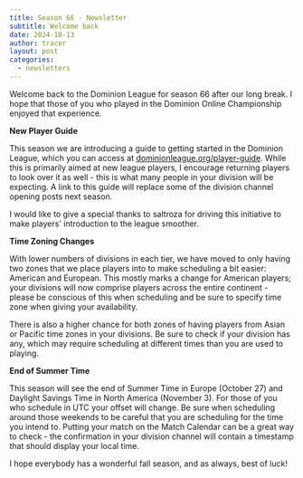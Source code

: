 ```yaml
---
title: Season 66 - Newsletter
subtitle: Welcome back
date: 2024-10-13
author: tracer
layout: post
categories:
  - newsletters
---
```

Welcome back to the Dominion League for season 66 after our long break. I hope that those of you who played in the Dominion Online Championship enjoyed that experience.

**New Player Guide**

This season we are introducing a guide to getting started in the Dominion League, which you can access at [dominionleague.org/player-guide](https://dominionleague.org/player-guide]). While this is primarily aimed at new league players, I encourage returning players to look over it as well - this is what many people in your division will be expecting. A link to this guide will replace some of the division channel opening posts next season.

I would like to give a special thanks to saltroza for driving this initiative to make players' introduction to the league smoother.

**Time Zoning Changes**

With lower numbers of divisions in each tier, we have moved to only having two zones that we place players into to make scheduling a bit easier: American and European. This mostly marks a change for American players; your divisions will now comprise players across the entire continent - please be conscious of this when scheduling and be sure to specify time zone when giving your availability.

There is also a higher chance for both zones of having players from Asian or Pacific time zones in your divisions. Be sure to check if your division has any, which may require scheduling at different times than you are used to playing.

**End of Summer Time**

This season will see the end of Summer Time in Europe (October 27) and Daylight Savings Time in North America (November 3). For those of you who schedule in UTC your offset will change. Be sure when scheduling around those weekends to be careful that you are scheduling for the time you intend to. Putting your match on the Match Calendar can be a great way to check - the confirmation in your division channel will contain a timestamp that should display your local time.

I hope everybody has a wonderful fall season, and as always, best of luck!